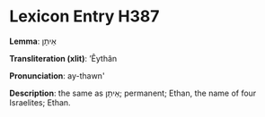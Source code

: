 # Lexicon Entry H387

**Lemma**: אֵיתָן

**Transliteration (xlit)**: ʼÊythân

**Pronunciation**: ay-thawn'

**Description**:
the same as אֵיתָן; permanent; Ethan, the name of four Israelites; Ethan.
